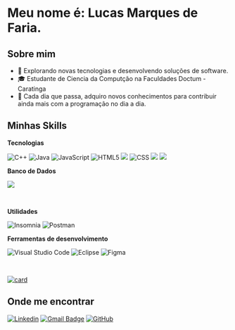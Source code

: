 
# Meu nome é: Lucas Marques de Faria.

## Sobre mim

- 🤔 Explorando novas tecnologias e desenvolvendo soluções de software.
- 🎓 Estudante de Ciencia da Computção na Faculdades Doctum - Caratinga
- 🌱 Cada dia que passa, adquiro novos conhecimentos para contribuir ainda mais com a programação no dia a dia. 

## Minhas Skills

**Tecnologias**

![C++](https://img.shields.io/badge/C%2B%2B-00599C?style=for-the-badge&logo=c%2B%2B&logoColor=white)
![Java](https://img.shields.io/badge/Java-ED8B00?style=for-the-badge&logo=java&logoColor=white)
![JavaScript](https://img.shields.io/badge/JavaScript-F7DF1E?style=for-the-badge&logo=javascript&logoColor=black)
![HTML5](https://img.shields.io/badge/HTML-239120?style=for-the-badge&logo=html5&logoColor=white)
![](https://img.shields.io/badge/Bootstrap-563D7C?style=for-the-badge&logo=bootstrap&logoColor=white)
![CSS](https://img.shields.io/badge/CSS-239120?&style=for-the-badge&logo=css3&logoColor=white)
![](https://img.shields.io/badge/PHP-777BB4?style=for-the-badge&logo=php&logoColor=white)
![](https://img.shields.io/badge/Laravel-FF2D20?style=for-the-badge&logo=laravel&logoColor=white)


**Banco de Dados**

![](https://img.shields.io/badge/MySQL-00000F?style=for-the-badge&logo=mysql&logoColor=white)

<br/>

**Utilidades**

![Insomnia](https://img.shields.io/badge/Insomnia-black?style=for-the-badge&logo=insomnia&logoColor=5849BE)
![Postman](https://img.shields.io/badge/Postman-FF6C37?style=for-the-badge&logo=postman&logoColor=white)


**Ferramentas de desenvolvimento**

![Visual Studio Code](https://img.shields.io/badge/Visual%20Studio%20Code-0078d7.svg?style=for-the-badge&logo=visual-studio-code&logoColor=white)
![Eclipse](https://img.shields.io/badge/Eclipse-FE7A16.svg?style=for-the-badge&logo=Eclipse&logoColor=white)
![Figma](https://img.shields.io/badge/figma-%23F24E1E.svg?style=for-the-badge&logo=figma&logoColor=white)

<br/>

[![card](https://github-readme-stats.vercel.app/api?username=lucasmarquesfaria&theme=onedark&show_icons=true)](https://github.com/lucasmarquesfaria/github-readme-stats)



## Onde me encontrar

[![Linkedin](https://img.shields.io/badge/-www.linkedin.com/lucasmf99-blue?style=flat-square&logo=Linkedin&logoColor=white&link=www.linkedin.com/lucasmf99)](www.linkedin.com/lucasmf99)
[![Gmail Badge](https://img.shields.io/badge/-marquesfaria@gmail.com-006bed?style=flat-square&logo=Gmail&logoColor=white&link=mailto:marquesfaria99@gmail.com)](mailto:marquesfaria99@gmail.com)
[![GitHub](https://img.shields.io/github/followers/iuricode?label=follow&style=social)](https://github.com/lucasmarquesfaria/portal-fortbras)
